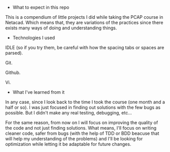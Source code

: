 - What to expect in this repo 

This is a compendium of little projects I did while taking the PCAP course in Netacad. Which means that, they are variations of the practices since there exists many ways of doing and understanding things.


- Technologies I used

IDLE (so if you try them, be careful with how the spacing tabs or spaces are parsed).

Git.

Github.

Vi.


- What I've learned from it

In any case, since I look back to the time I took the course (one month and a half or so). I was just focused in finding out solutions with the few bugs as possible. But I didn't make any real testing, debugging, etc...  


For the same reason, from now on I will focus on improving the quality of the code and not just finding solutions. What means, I'll focus on writing cleaner code, safer from bugs (with the help of TDD or BDD beacuse that will help my understanding of the problems) and I'll be looking for optimization while letting it be adaptable for future changes.

